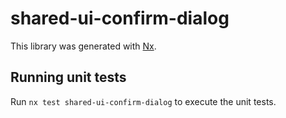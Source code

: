# shared-ui-confirm-dialog

This library was generated with [Nx](https://nx.dev).

## Running unit tests

Run `nx test shared-ui-confirm-dialog` to execute the unit tests.
